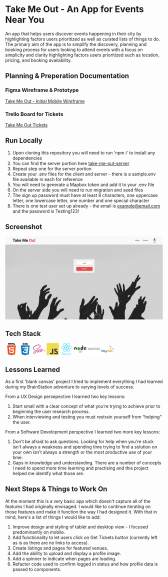 # Take Me Out - An App for Events Near You

An app that helps users discover events happening in their city by highlighting factors users prioritized as well as curated lists of things to do.
The primary aim of the app is to simplify the discovery, planning and booking process for users looking to attend events with a focus on simplicity and clarity highlighting factors users prioritized such as location, pricing, and booking availability.

## Planning & Preperation Documentation

### Figma Wireframe & Prototype
[Take Me Out - Initial Mobile Wireframe](https://www.figma.com/design/Lvd0ddemON0PUFdVQxMQI1/Take-Me-Out---Initial-Mobile-Wireframe?node-id=38-2&t=RMXAtT6DH6hQYMZz-0)

### Trello Board for Tickets
[Take Me Out Tickets](https://trello.com/b/icaHud7x/take-me-out)

## Run Locally

1. Upon cloning this repository you will need to run 'npm i' to install any dependencies
2. You can find the server portion here [take-me-out-server](https://github.com/vdalx/take-me-out-server)
3. Repeat step one for the server portion
4. Create your .env files for the client and server - there is a sample.env file available in each for reference
5. You will need to generate a Mapbox token and add it to your .env file
6. On the server side you will need to run migration and seed files
7. The sign up password must have at least 8 characters, one uppercase letter, one lowercase letter, one number and one special character
8. There is one test user set up already - the email is example@email.com and the password is Testing123!

## Screenshot
![App Screenshot](./src/assets/screenshots/take-me-out-screenshot.png)

## Tech Stack

<div>
    <img src="https://github.com/devicons/devicon/blob/master/icons/html5/html5-original-wordmark.svg" width="40" height="40"/>
    <img src="https://github.com/devicons/devicon/blob/master/icons/css3/css3-original-wordmark.svg" width="40" height="40"/>
    <img src="https://github.com/devicons/devicon/blob/master/icons/sass/sass-original.svg" width="40" height="40"/>
    <img src="https://github.com/devicons/devicon/blob/master/icons/javascript/javascript-original.svg" width="40" height="40"/>
    <img src="https://github.com/devicons/devicon/blob/master/icons/react/react-original-wordmark.svg" width="40" height="40"/>
    <img src="https://github.com/devicons/devicon/blob/master/icons/nodejs/nodejs-original-wordmark.svg" width="40" height="40"/>
    <img src="https://github.com/devicons/devicon/blob/master/icons/express/express-original-wordmark.svg" width="40" height="40"/>
    <img src="https://github.com/devicons/devicon/blob/master/icons/mysql/mysql-original-wordmark.svg" width="40" height="40"/>
</div>

## Lessons Learned

As a first 'blank canvas' project I tried to implement everything I had learned during my BrainStation adventure to varying levels of success.

From a UX Design persepective I learned two key lessons:

1. Start small with a clear concept of what you’re trying to achieve prior to beginning the user research process.
2. When interviewing and testing you must restrain yourself from “helping” the user.

From a Software Development perspective I learned two more key lessons:

1. Don't be afraid to ask questions. Looking for help when you're stuck isn't always a weakness and spending time trying to find a solution on your own isn't always a strength or the most productive use of your time.
2. Gaps in knowledge and understanding. There are a number of concepts I need to spend more time learning and practising and this project helped me identify what those are.

## Next Steps & Things to Work On

At the moment this is a very basic app which doesn't capture all of the features I had originally envisaged. I would like to continue iterating on those features and make it function the way I had designed it. With that in mind, here's a list of things I would like to add:

1. Improve design and styling of tablet and desktop view - I focused predominantly on mobile.
2. Add functionality to let users click on Get Tickets button (currently left as is as there are no links to access).
3. Create listings and pages for featured venues.
4. Add the ability to upload and display a profile image.
5. Add a spinner to indicate when pages are loading.
6. Refactor code used to confirm logged in status and how profile data is passed to components.